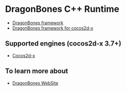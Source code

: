 # DragonBones C++ Runtime
* [DragonBones framework](./dragonBones/dragonBones/framework)
* [DragonBones framework for cocos2d-x](./dragonBones/dragonBones/dragonBones-cocos2dx)

## Supported engines (cocos2d-x 3.7+)
* [Cocos2d-x](http://cocos2d-x.org/)

## To learn more about
* [DragonBones WebSite](http://dragonbones.com/)
